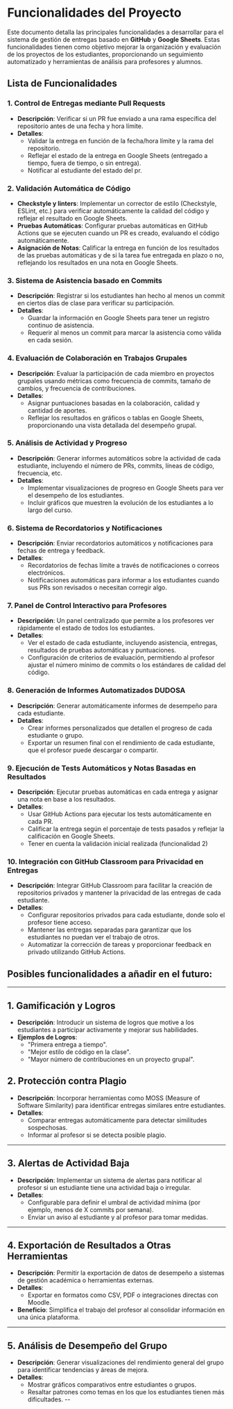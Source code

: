 # Funcionalidades del Proyecto

Este documento detalla las principales funcionalidades a desarrollar para el sistema de gestión de entregas basado en **GitHub** y **Google Sheets**. Estas funcionalidades tienen como objetivo mejorar la organización y evaluación de los proyectos de los estudiantes, proporcionando un seguimiento automatizado y herramientas de análisis para profesores y alumnos.

## Lista de Funcionalidades

### 1. Control de Entregas mediante Pull Requests
   - **Descripción**: Verificar si un PR fue enviado a una rama específica del repositorio antes de una fecha y hora límite.
   - **Detalles**:
     - Validar la entrega en función de la fecha/hora límite y la rama del repositorio.
     - Reflejar el estado de la entrega en Google Sheets (entregado a tiempo, fuera de tiempo, o sin entrega).
     - Notificar al estudiante del estado del pr.

### 2. Validación Automática de Código
   - **Checkstyle y linters**: Implementar un corrector de estilo (Checkstyle, ESLint, etc.) para verificar automáticamente la calidad del código y reflejar el resultado en Google Sheets.
   - **Pruebas Automáticas**: Configurar pruebas automáticas en GitHub Actions que se ejecuten cuando un PR es creado, evaluando el código automáticamente.
   - **Asignación de Notas**: Calificar la entrega en función de los resultados de las pruebas automáticas y de si la tarea fue entregada en plazo o no, reflejando los resultados en una nota en Google Sheets.

### 3. Sistema de Asistencia basado en Commits
   - **Descripción**: Registrar si los estudiantes han hecho al menos un commit en ciertos días de clase para verificar su participación.
   - **Detalles**:
     - Guardar la información en Google Sheets para tener un registro continuo de asistencia.
     - Requerir al menos un commit para marcar la asistencia como válida en cada sesión.

### 4. Evaluación de Colaboración en Trabajos Grupales
   - **Descripción**: Evaluar la participación de cada miembro en proyectos grupales usando métricas como frecuencia de commits, tamaño de cambios, y frecuencia de contribuciones.
   - **Detalles**:
     - Asignar puntuaciones basadas en la colaboración, calidad y cantidad de aportes.
     - Reflejar los resultados en gráficos o tablas en Google Sheets, proporcionando una vista detallada del desempeño grupal.

### 5. Análisis de Actividad y Progreso
   - **Descripción**: Generar informes automáticos sobre la actividad de cada estudiante, incluyendo el número de PRs, commits, líneas de código, frecuencia, etc.
   - **Detalles**:
     - Implementar visualizaciones de progreso en Google Sheets para ver el desempeño de los estudiantes.
     - Incluir gráficos que muestren la evolución de los estudiantes a lo largo del curso.

### 6. Sistema de Recordatorios y Notificaciones
   - **Descripción**: Enviar recordatorios automáticos y notificaciones para fechas de entrega y feedback.
   - **Detalles**:
     - Recordatorios de fechas límite a través de notificaciones o correos electrónicos.
     - Notificaciones automáticas para informar a los estudiantes cuando sus PRs son revisados o necesitan corregir algo.

### 7. Panel de Control Interactivo para Profesores
   - **Descripción**: Un panel centralizado que permite a los profesores ver rápidamente el estado de todos los estudiantes.
   - **Detalles**:
     - Ver el estado de cada estudiante, incluyendo asistencia, entregas, resultados de pruebas automáticas y puntuaciones.
     - Configuración de criterios de evaluación, permitiendo al profesor ajustar el número mínimo de commits o los estándares de calidad del código.

### 8. Generación de Informes Automatizados DUDOSA
   - **Descripción**: Generar automáticamente informes de desempeño para cada estudiante.
   - **Detalles**:
     - Crear informes personalizados que detallen el progreso de cada estudiante o grupo.
     - Exportar un resumen final con el rendimiento de cada estudiante, que el profesor puede descargar o compartir.

### 9. Ejecución de Tests Automáticos y Notas Basadas en Resultados
   - **Descripción**: Ejecutar pruebas automáticas en cada entrega y asignar una nota en base a los resultados.
   - **Detalles**:
     - Usar GitHub Actions para ejecutar los tests automáticamente en cada PR.
     - Calificar la entrega según el porcentaje de tests pasados y reflejar la calificación en Google Sheets.
     - Tener en cuenta la validación inicial realizada (funcionalidad 2)

### 10. Integración con GitHub Classroom para Privacidad en Entregas
   - **Descripción**: Integrar GitHub Classroom para facilitar la creación de repositorios privados y mantener la privacidad de las entregas de cada estudiante.
   - **Detalles**:
     - Configurar repositorios privados para cada estudiante, donde solo el profesor tiene acceso.
     - Mantener las entregas separadas para garantizar que los estudiantes no puedan ver el trabajo de otros.
     - Automatizar la corrección de tareas y proporcionar feedback en privado utilizando GitHub Actions.
    
## Posibles funcionalidades a añadir en el futuro:
---

## 1. **Gamificación y Logros**
   - **Descripción**: Introducir un sistema de logros que motive a los estudiantes a participar activamente y mejorar sus habilidades.
   - **Ejemplos de Logros**:
     - "Primera entrega a tiempo".
     - "Mejor estilo de código en la clase".
     - "Mayor número de contribuciones en un proyecto grupal".

## 2. **Protección contra Plagio**
   - **Descripción**: Incorporar herramientas como MOSS (Measure of Software Similarity) para identificar entregas similares entre estudiantes.
   - **Detalles**:
     - Comparar entregas automáticamente para detectar similitudes sospechosas.
     - Informar al profesor si se detecta posible plagio.

---


## 3. **Alertas de Actividad Baja**
   - **Descripción**: Implementar un sistema de alertas para notificar al profesor si un estudiante tiene una actividad baja o irregular.
   - **Detalles**:
     - Configurable para definir el umbral de actividad mínima (por ejemplo, menos de X commits por semana).
     - Enviar un aviso al estudiante y al profesor para tomar medidas.
---


## 4. **Exportación de Resultados a Otras Herramientas**
   - **Descripción**: Permitir la exportación de datos de desempeño a sistemas de gestión académica o herramientas externas.
   - **Detalles**:
     - Exportar en formatos como CSV, PDF o integraciones directas con Moodle.
   - **Beneficio**: Simplifica el trabajo del profesor al consolidar información en una única plataforma.

---
## 5. **Análisis de Desempeño del Grupo**
   - **Descripción**: Generar visualizaciones del rendimiento general del grupo para identificar tendencias y áreas de mejora.
   - **Detalles**:
     - Mostrar gráficos comparativos entre estudiantes o grupos.
     - Resaltar patrones como temas en los que los estudiantes tienen más dificultades.
--





